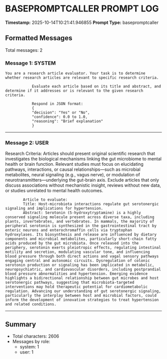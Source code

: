 # BASEPROMPTCALLER PROMPT LOG
**Timestamp:** 2025-10-14T10:21:41.946855
**Prompt Type:** basepromptcaller

## Formatted Messages
Total messages: 2

### Message 1: SYSTEM

```
You are a research article evaluator. Your task is to determine whether research articles are relevant to specific research criteria.

            Evaluate each article based on its title and abstract, and determine if it addresses or is relevant to the given research criteria.

            Respond in JSON format:
            {
            "decision": "Yes" or "No",
            "confidence": 0.0 to 1.0,
            "reasoning": "Brief explanation"
            }
```

---

### Message 2: USER

Research Criteria: Articles should present original scientific research that investigates the biological mechanisms linking the gut microbiome to mental health or brain function. Relevant studies must focus on elucidating pathways, interactions, or causal relationships—such as microbial metabolites, neural signaling (e.g., vagus nerve), or modulation of neurotransmitters—underlying the gut-brain axis. Exclude articles that only discuss associations without mechanistic insight, reviews without new data, or studies unrelated to mental health outcomes.

            Article to evaluate:
            Title: Host-microbiota interactions regulate gut serotonergic signaling and implications for hypertension.
            Abstract: Serotonin (5-hydroxytryptamine) is a highly conserved signaling molecule present across diverse taxa, including plants, invertebrates, and vertebrates. In mammals, the majority of peripheral serotonin is synthesized in the gastrointestinal tract by enteric neurons and enterochromaffin cells via tryptophan hydroxylases. Its biosynthesis and release are influenced by dietary components and microbial metabolites, particularly short-chain fatty acids produced by the gut microbiota. Once released into the periphery, serotonin exerts pleiotropic effects, regulating intestinal motility and secretion, modulating vascular tone, and influencing blood pressure through both direct actions and vagal sensory pathways engaging central and autonomic circuits. Dysregulation of colonic serotonin production or signaling has been implicated in metabolic, neuropsychiatric, and cardiovascular disorders, including postprandial blood pressure abnormalities and hypertension. Emerging evidence highlights a bidirectional relationship between gut microbes and host serotonergic pathways, suggesting that microbiota-targeted interventions may hold therapeutic potential for cardiometabolic regulation. Advancing our understanding of gut serotonergic signaling, particularly the interplay between host and microbial factors, could inform the development of innovative strategies to treat hypertension and related conditions.

---

## Summary
- Total characters: 2606
- Messages by role:
  - system: 1
  - user: 1